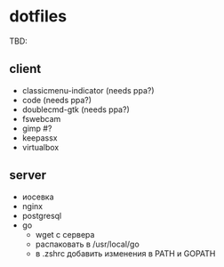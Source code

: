 # dotfiles

TBD:

## client
* classicmenu-indicator (needs ppa?)
* code (needs ppa?)
* doublecmd-gtk (needs ppa?)
* fswebcam
* gimp #?
* keepassx
* virtualbox

## server
* иосевка
* nginx
* postgresql
* go
  * wget с сервера
  * распаковать в /usr/local/go
  * в .zshrc добавить изменения в PATH и GOPATH
